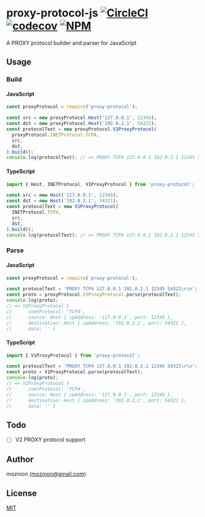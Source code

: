 proxy-protocol-js [![CircleCI](https://circleci.com/gh/moznion/proxy-protocol-js.svg?style=svg)](https://circleci.com/gh/moznion/proxy-protocol-js) [![codecov](https://codecov.io/gh/moznion/proxy-protocol-js/branch/master/graph/badge.svg)](https://codecov.io/gh/moznion/proxy-protocol-js) [![NPM](https://nodei.co/npm/proxy-protocol-js.png?compact=true)](https://nodei.co/npm/proxy-protocol-js/)
==

A PROXY protocol builder and parser for JavaScript

Usage
--

### Build

#### JavaScript

```JavaScript
const proxyProtocol = require('proxy-protocol');

const src = new proxyProtocol.Host('127.0.0.1', 12345);
const dst = new proxyProtocol.Host('192.0.2.1', 54321);
const protocolText = new proxyProtocol.V1ProxyProtocol(
  proxyProtocol.INETProtocol.TCP4,
  src,
  dst,
).build();
console.log(protocolText); // => PROXY TCP4 127.0.0.1 192.0.2.1 12345 54321\r\n
```

#### TypeScript

```TypeScript
import { Host, INETProtocol, V1ProxyProtocol } from 'proxy-protocol';

const src = new Host('127.0.0.1', 12345);
const dst = new Host('192.0.2.1', 54321);
const protocolText = new V1ProxyProtocol(
  INETProtocol.TCP4,
  src,
  dst,
).build();
console.log(protocolText); // => PROXY TCP4 127.0.0.1 192.0.2.1 12345 54321\r\n
```

### Parse

#### JavaScript

```JavaScript
const proxyProtocol = require('proxy-protocol');

const protocolText = 'PROXY TCP4 127.0.0.1 192.0.2.1 12345 54321\r\n';
const proto = proxyProtocol.V1ProxyProtocol.parse(protocolText);
console.log(proto);
// => V1ProxyProtocol {
//      inetProtocol: 'TCP4',
//      source: Host { ipAddress: '127.0.0.1', port: 12345 },
//      destination: Host { ipAddress: '192.0.2.1', port: 54321 },
//      data: '' }
```

#### TypeScript

```TypeScript
import { V1ProxyProtocol } from 'proxy-protocol';

const protocolText = 'PROXY TCP4 127.0.0.1 192.0.2.1 12345 54321\r\n';
const proto = V1ProxyProtocol.parse(protocolText);
console.log(proto);
// => V1ProxyProtocol {
//      inetProtocol: 'TCP4',
//      source: Host { ipAddress: '127.0.0.1', port: 12345 },
//      destination: Host { ipAddress: '192.0.2.1', port: 54321 },
//      data: '' }
```

Todo
--

- [ ] V2 PROXY protocol support

Author
--

moznion (<moznion@gmail.com>)

License
--

[MIT](./LICENSE)

